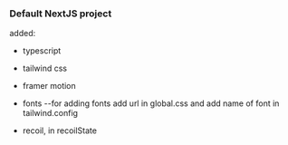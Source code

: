 ### Default NextJS project

added:

- typescript

- tailwind css

- framer motion

- fonts
  --for adding fonts add url in global.css and add name of font in tailwind.config
  
- recoil, in recoilState
